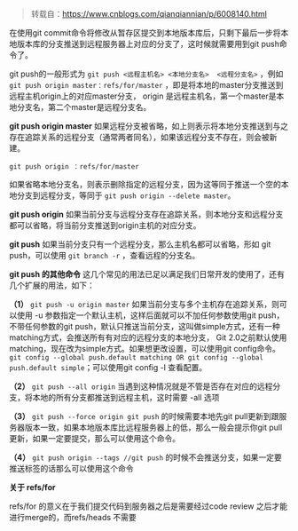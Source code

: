 > 转载自：<https://www.cnblogs.com/qianqiannian/p/6008140.html>

在使用git commit命令将修改从暂存区提交到本地版本库后，只剩下最后一步将本地版本库的分支推送到远程服务器上对应的分支了，这时候就需要用到git push命令了。

git push的一般形式为 `git push <远程主机名> <本地分支名>  <远程分支名>` ，例如 `git push origin master：refs/for/master` ，即是将本地的master分支推送到远程主机origin上的对应master分支， origin 是远程主机名，第一个master是本地分支名，第二个master是远程分支名。

**git push origin master**
如果远程分支被省略，如上则表示将本地分支推送到与之存在追踪关系的远程分支（通常两者同名），如果该远程分支不存在，则会被新建。

	git push origin ：refs/for/master 

如果省略本地分支名，则表示删除指定的远程分支，因为这等同于推送一个空的本地分支到远程分支，等同于 `git push origin --delete master`。

**git push origin**
如果当前分支与远程分支存在追踪关系，则本地分支和远程分支都可以省略，将当前分支推送到origin主机的对应分支。

**git push**
如果当前分支只有一个远程分支，那么主机名都可以省略，形如 git push，可以使用 `git branch -r` ，查看远程的分支名。

**git push 的其他命令**
这几个常见的用法已足以满足我们日常开发的使用了，还有几个扩展的用法，如下：

**（1）** `git push -u origin master` 如果当前分支与多个主机存在追踪关系，则可以使用 -u 参数指定一个默认主机，这样后面就可以不加任何参数使用git push，不带任何参数的git push，默认只推送当前分支，这叫做simple方式，还有一种matching方式，会推送所有有对应的远程分支的本地分支， Git 2.0之前默认使用matching，现在改为simple方式。如果想更改设置，可以使用git config命令。`git config --global push.default matching OR git config --global push.default simple`；可以使用git config -l 查看配置。

**（2）** `git push --all origin` 当遇到这种情况就是不管是否存在对应的远程分支，将本地的所有分支都推送到远程主机，这时需要 -all 选项

**（3）** `git push --force origin git push` 的时候需要本地先git pull更新到跟服务器版本一致，如果本地版本库比远程服务器上的低，那么一般会提示你git pull更新，如果一定要提交，那么可以使用这个命令。

**（4）** `git push origin --tags //git push` 的时候不会推送分支，如果一定要推送标签的话那么可以使用这个命令

**关于 refs/for**

refs/for 的意义在于我们提交代码到服务器之后是需要经过code review 之后才能进行merge的，而refs/heads 不需要